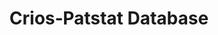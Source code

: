 ---
layout: default
citation: 'Coffano, M., & Tarasconi, G. (2014). CRIOS - Patstat Database: Sources,
  Contents and Access Rules. SSRN Electronic Journal. doi:10.2139/ssrn.2404344 '
cost: None
description: "Disambiguated inventor's and applicant's names for EPO records. A major
  problem with PATSTAT was that data are provided in a raw format. Data have been
  therefore thoroughly elaborated by ICRIOS to produce a cleaned and harmonized database:
  PATENTS-ICRIOS. Data process­ing consisted mainly in a thorough work of clean­ing
  and standardization of rough in­forma­tion provided by the EPO. \nSuch work of name
  standardization has been carried out at the level of individual inventors and applicants.\n\nIn
  addition to this, each patent document also reports further information not included
  in Patstat, (FI concordance tables to convert IPC codes into more aggregated and
  manageable technological classes). \n\nData included in these reports are for EPO
  patent office only; last update has been released on 10/2016; starting date for
  EPO applications is 1978, bytheway in many reports by priority date you'll meat
  earlier dates."
documentation: 'For a detailed description of the algorithm please refer to Coffano,
  Monica and Tarasconi, Gianluca, Crios - Patstat Database: Sources, Contents and
  Access Rules (February 1, 2014). Available at SSRN: http://ssrn.com/abstract=2404344'
last_edit: 11/30/2020 17:20:46
location: https://www.icrios.unibocconi.eu/wps/wcm/connect/Cdr/Icrios/Home/Resources/Databases/PATENTS-ICRIOS+database/
maintained_by: crios@unibocconi.it
record_creation_timestamp: 11/30/2020 17:20:46
shortname: crios_patstat
tags:
- disambiguation
- Europe
terms_of_use: EPO License
title: Crios‐Patstat Database
uuid: 233d7290-f32f-46bb-8a6d-8837e59d9ffb
---